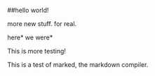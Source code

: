 ##hello world!

more new stuff. for real.

here* we were*

This is more testing!

This is a test of marked, the markdown compiler.
